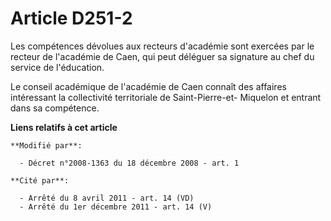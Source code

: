 # Article D251-2

Les compétences dévolues aux recteurs d'académie sont exercées par le recteur de l'académie de Caen, qui peut déléguer sa
signature au chef du service de l'éducation.

Le conseil académique de l'académie de Caen connaît des affaires intéressant la collectivité territoriale de Saint-Pierre-et-
Miquelon et entrant dans sa compétence.

**Liens relatifs à cet article**

	**Modifié par**:

	  - Décret n°2008-1363 du 18 décembre 2008 - art. 1

	**Cité par**:

	  - Arrêté du 8 avril 2011 - art. 14 (VD)
	  - Arrêté du 1er décembre 2011 - art. 14 (V)
